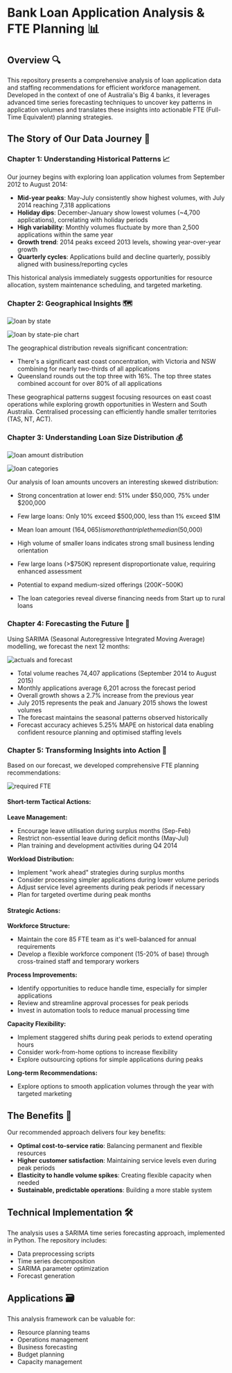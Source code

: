 # Bank Loan Application Analysis & FTE Planning 📊

## Overview 🔍

This repository presents a comprehensive analysis of loan application data and staffing recommendations for efficient workforce management. Developed in the context of one of Australia's Big 4 banks, it leverages advanced time series forecasting techniques to uncover key patterns in application volumes and translates these insights into actionable FTE (Full-Time Equivalent) planning strategies.

## The Story of Our Data Journey 📖

### Chapter 1: Understanding Historical Patterns 📈

Our journey begins with exploring loan application volumes from September 2012 to August 2014:



- **Mid-year peaks**: May-July consistently show highest volumes, with July 2014 reaching 7,318 applications
- **Holiday dips**: December-January show lowest volumes (~4,700 applications), correlating with holiday periods
- **High variability**: Monthly volumes fluctuate by more than 2,500 applications within the same year
- **Growth trend**: 2014 peaks exceed 2013 levels, showing year-over-year growth
- **Quarterly cycles**: Applications build and decline quarterly, possibly aligned with business/reporting cycles

This historical analysis immediately suggests opportunities for resource allocation, system maintenance scheduling, and targeted marketing.

### Chapter 2: Geographical Insights 🗺️

![loan by state](https://github.com/user-attachments/assets/599ff57d-b0da-419b-a2b4-974dcd0d363f)

![loan by state-pie chart](https://github.com/user-attachments/assets/77d6b4f8-9752-4707-a830-43ea2e0954e4)

The geographical distribution reveals significant concentration:

- There's a significant east coast concentration, with Victoria and NSW combining for nearly two-thirds of all applications
- Queensland rounds out the top three with 16%. The top three states combined account for over 80% of all applications

These geographical patterns suggest focusing resources on east coast operations while exploring growth opportunities in Western and South Australia. Centralised processing can efficiently handle smaller territories (TAS, NT, ACT).

### Chapter 3: Understanding Loan Size Distribution 💰

![loan amount distribution](https://github.com/user-attachments/assets/1adc17f0-a390-499b-9810-4b6954df627b)

![loan categories](https://github.com/user-attachments/assets/34abc249-536f-4650-b647-cd5e0893282d)

Our analysis of loan amounts uncovers an interesting skewed distribution:

- Strong concentration at lower end: 51% under $50,000, 75% under $200,000
- Few large loans: Only 10% exceed $500,000, less than 1% exceed $1M
- Mean loan amount ($164,065) is more than triple the median ($50,000)

- High volume of smaller loans indicates strong small business lending orientation
- Few large loans (>$750K) represent disproportionate value, requiring enhanced assessment
- Potential to expand medium-sized offerings ($200K-$500K)
- The loan categories reveal diverse financing needs from Start up to rural loans

### Chapter 4: Forecasting the Future 🔮

Using SARIMA (Seasonal Autoregressive Integrated Moving Average) modelling, we forecast the next 12 months:

![actuals and forecast](https://github.com/user-attachments/assets/6050599b-5281-4f4a-8807-4a7e98c0ad41)

- Total volume reaches 74,407 applications (September 2014 to August 2015)
- Monthly applications average 6,201 across the forecast period
- Overall growth shows a 2.7% increase from the previous year
- July 2015 represents the peak and January 2015 shows the lowest volumes
- The forecast maintains the seasonal patterns observed historically
- Forecast accuracy achieves 5.25% MAPE on historical data enabling confident resource planning and optimised staffing levels

### Chapter 5: Transforming Insights into Action 🎯

Based on our forecast, we developed comprehensive FTE planning recommendations:

![required FTE](https://github.com/user-attachments/assets/df04d53a-c11b-4a45-bd49-de232576e5e3)

#### Short-term Tactical Actions:

**Leave Management:**
- Encourage leave utilisation during surplus months (Sep-Feb)
- Restrict non-essential leave during deficit months (May-Jul)
- Plan training and development activities during Q4 2014

**Workload Distribution:**
- Implement "work ahead" strategies during surplus months
- Consider processing simpler applications during lower volume periods
- Adjust service level agreements during peak periods if necessary
- Plan for targeted overtime during peak months

#### Strategic Actions:

**Workforce Structure:**
- Maintain the core 85 FTE team as it's well-balanced for annual requirements
- Develop a flexible workforce component (15-20% of base) through cross-trained staff and temporary workers

**Process Improvements:**
- Identify opportunities to reduce handle time, especially for simpler applications
- Review and streamline approval processes for peak periods
- Invest in automation tools to reduce manual processing time

**Capacity Flexibility:**
- Implement staggered shifts during peak periods to extend operating hours
- Consider work-from-home options to increase flexibility
- Explore outsourcing options for simple applications during peaks

**Long-term Recommendations:**
- Explore options to smooth application volumes through the year with targeted marketing

## The Benefits 💼

Our recommended approach delivers four key benefits:
- **Optimal cost-to-service ratio**: Balancing permanent and flexible resources
- **Higher customer satisfaction**: Maintaining service levels even during peak periods
- **Elasticity to handle volume spikes**: Creating flexible capacity when needed
- **Sustainable, predictable operations**: Building a more stable system

## Technical Implementation 🛠️

The analysis uses a SARIMA time series forecasting approach, implemented in Python. The repository includes:
- Data preprocessing scripts
- Time series decomposition
- SARIMA parameter optimization
- Forecast generation

## Applications 🗃️
This analysis framework can be valuable for:

- Resource planning teams
- Operations management
- Business forecasting
- Budget planning
- Capacity management
